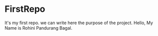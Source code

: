 # FirstRepo
It's my first repo. we can write here the purpose of the project.
Hello, My Name is Rohini Pandurang Bagal.
